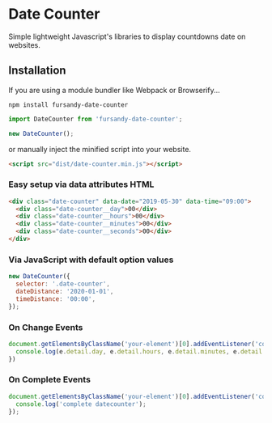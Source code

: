 # Date Counter

Simple lightweight Javascript's libraries to display countdowns date on websites.

## Installation

If you are using a module bundler like Webpack or Browserify...

```
npm install fursandy-date-counter
```

```js
import DateCounter from 'fursandy-date-counter';

new DateCounter();
```

or manually inject the minified script into your website.

```html
<script src="dist/date-counter.min.js"></script>
```

### Easy setup via data attributes HTML

```html
<div class="date-counter" data-date="2019-05-30" data-time="09:00">
  <div class="date-counter__day">00</div>
  <div class="date-counter__hours">00</div>
  <div class="date-counter__minutes">00</div>
  <div class="date-counter__seconds">00</div>
</div>
```

### Via JavaScript with default option values

```js
new DateCounter({
  selector: '.date-counter',
  dateDistance: '2020-01-01',
  timeDistance: '00:00',
});
```

### On Change Events

```js
document.getElementsByClassName('your-element')[0].addEventListener('counter.change', function(e) {
  console.log(e.detail.day, e.detail.hours, e.detail.minutes, e.detail.seconds);
})
```

### On Complete Events

```js
document.getElementsByClassName('your-element')[0].addEventListener('counter.complete', function(e) {
  console.log('complete datecounter');
});
```